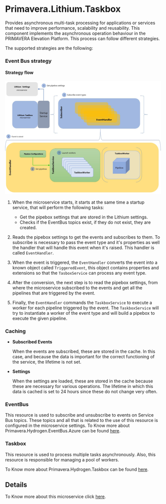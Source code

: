 # Primavera.Lithium.Taskbox

Provides asynchronous multi-task processing for applications or services that need to improve performance, scalability and reusability. This component implements the asynchronous operation behaviour in the PRIMAVERA Elevation Platform. This process can follow different strategies.

The supported strategies are the following:

### Event Bus strategy

#### Strategy flow 

<img src="./_assets/tbx_schema.png" width="1000">


1. When the microservice starts, it starts at the same time a startup service, that will perform the following tasks:
    - Get the pipebox settings that are stored in the Lithium settings.
    - Checks if the EventBus topics exist, if they do not exist, they are created.

2. Reads the pipebox settings to get the events and subscribes to them. To subscribe is necessary to pass the event type and it's properties as well the handler that will handle this event when it's raised. This handler is called `EventHandler`.

3. When the event is triggered, the `EventHandler` converts the event into a known object called `TriggeredEvent`, this object contains properties and extensions so that the `TasboxService` can process any event type.

4. After the conversion, the next step is to read the pipebox settings, from where the microservice subscribed to the events and get all the pipelines that are triggered by the event.

5. Finally, the `EventHandler` commands the `TaskboxService` to execute a worker for each pipeline triggered by the event. The `TaskboxService` will try to instantiate a worker of the event type and will build a pipebox to execute the given pipeline.


### Caching

- **Subscribed Events**

  When the events are subscribed, these are stored in the cache. In this case, and because the data is important for the correct functioning of the service, the lifetime is not set.

- **Settings**

    When the settings are loaded, these are stored in the cache because these are necessary for various operations. The lifetime in which this data is cached is set to 24 hours since these do not change very often.

### EventBus

This resource is used to subscribe and unsubscribe to events on Service Bus topics. These topics and all that is related to the use of this resource is configured in the microservice settings.
To Know more about Primavera.Hydrogen.EventBus.Azure can be found [here](../../../../ref/hydrogen-2.0/EventBus.Azure.md#Primavera.Hydrogen.EventBus.Azure).

### Taskbox

This resource is used to process multiple tasks asynchronously. Also, this resource is responsible for managing a pool of workers. 

To Know more about Primavera.Hydrogen.Taskbox can be found [here](../../../../ref/hydrogen-2.0/Taskbox.md).

## Details

To Know more about this microservice click [here](https://tfs.primaverabss.com/tfs/P.TEC.Elevation/Lithium/_versionControl?path=%24%2FLithium%2FMicroservices%2FCommon%2FTBX%2FMainline%2Freadme.md&version=T&_a=preview).


